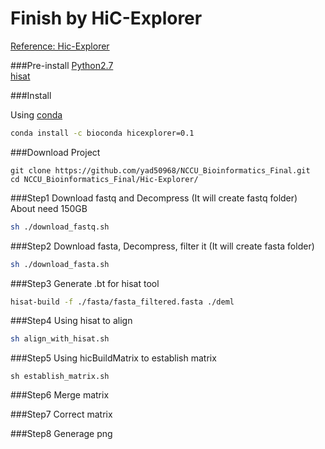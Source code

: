 Finish by HiC-Explorer
=========================

[Reference: Hic-Explorer](http://hicexplorer.readthedocs.io/en/latest/index.html)

###Pre-install
[Python2.7](https://www.python.org)<br>
[hisat](http://www.ccb.jhu.edu/software/hisat/index.shtml)

###Install

Using [conda](https://github.com/conda/conda)
```sh
conda install -c bioconda hicexplorer=0.1
```

###Download Project
```
git clone https://github.com/yad50968/NCCU_Bioinformatics_Final.git
cd NCCU_Bioinformatics_Final/Hic-Explorer/
```

###Step1 
Download fastq and Decompress (It will create fastq folder)<br>
About need 150GB
```sh
sh ./download_fastq.sh
```

###Step2 
Download fasta, Decompress, filter it (It will create fasta folder)
```sh
sh ./download_fasta.sh
```

###Step3
Generate .bt for hisat tool
```sh
hisat-build -f ./fasta/fasta_filtered.fasta ./deml
```

###Step4
Using hisat to align
```sh
sh align_with_hisat.sh
```

###Step5
Using hicBuildMatrix to establish matrix
```
sh establish_matrix.sh
```

###Step6
Merge matrix

###Step7
Correct matrix

###Step8
Generage png










